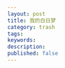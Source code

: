 ```yaml
---
layout: post
title: 我的白日梦
category: trash
tags: 
keywords: 
description: 
published: false
---
```



